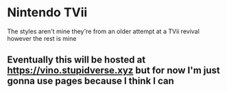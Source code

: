 # Nintendo TVii
The styles aren't mine they're from an older attempt at a TVii revival however the rest is mine

## Eventually this will be hosted at https://vino.stupidverse.xyz but for now I'm just gonna use pages because I think I can
